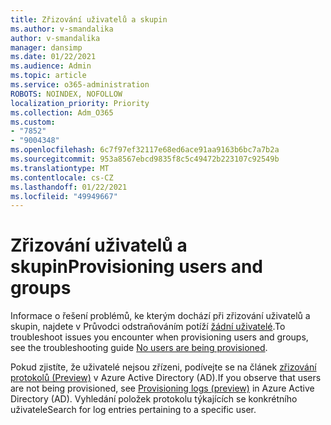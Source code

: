 ```yaml
---
title: Zřizování uživatelů a skupin
ms.author: v-smandalika
author: v-smandalika
manager: dansimp
ms.date: 01/22/2021
ms.audience: Admin
ms.topic: article
ms.service: o365-administration
ROBOTS: NOINDEX, NOFOLLOW
localization_priority: Priority
ms.collection: Adm_O365
ms.custom:
- "7852"
- "9004348"
ms.openlocfilehash: 6c7f97ef32117e68ed6ace91aa9163b6bc7a7b2a
ms.sourcegitcommit: 953a8567ebcd9835f8c5c49472b223107c92549b
ms.translationtype: MT
ms.contentlocale: cs-CZ
ms.lasthandoff: 01/22/2021
ms.locfileid: "49949667"
---
```

# <a name="provisioning-users-and-groups"></a><span data-ttu-id="cf492-102">Zřizování uživatelů a skupin</span><span class="sxs-lookup"><span data-stu-id="cf492-102">Provisioning users and groups</span></span>

<span data-ttu-id="cf492-103">Informace o řešení problémů, ke kterým dochází při zřizování uživatelů a skupin, najdete v Průvodci odstraňováním potíží [žádní uživatelé](https://docs.microsoft.com/azure/active-directory/app-provisioning/application-provisioning-config-problem-no-users-provisioned).</span><span class="sxs-lookup"><span data-stu-id="cf492-103">To troubleshoot issues you encounter when provisioning users and groups, see the troubleshooting guide [No users are being provisioned](https://docs.microsoft.com/azure/active-directory/app-provisioning/application-provisioning-config-problem-no-users-provisioned).</span></span>

<span data-ttu-id="cf492-104">Pokud zjistíte, že uživatelé nejsou zřízeni, podívejte se na článek [zřizování protokolů (Preview)](https://docs.microsoft.com/azure/active-directory/reports-monitoring/concept-provisioning-logs) v Azure Active Directory (AD).</span><span class="sxs-lookup"><span data-stu-id="cf492-104">If you observe that users are not being provisioned, see [Provisioning logs (preview)](https://docs.microsoft.com/azure/active-directory/reports-monitoring/concept-provisioning-logs) in Azure Active Directory (AD).</span></span> <span data-ttu-id="cf492-105">Vyhledání položek protokolu týkajících se konkrétního uživatele</span><span class="sxs-lookup"><span data-stu-id="cf492-105">Search for log entries pertaining to a specific user.</span></span>

